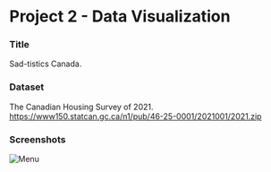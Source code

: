 # Project 2 - Data Visualization

### Title
Sad-tistics Canada.

### Dataset
The Canadian Housing Survey of 2021.  
https://www150.statcan.gc.ca/n1/pub/46-25-0001/2021001/2021.zip

### Screenshots
![Menu](https://github.com/ElBarbs/CART263/blob/main/assets/images/screenshots/menu.png?raw=true)
